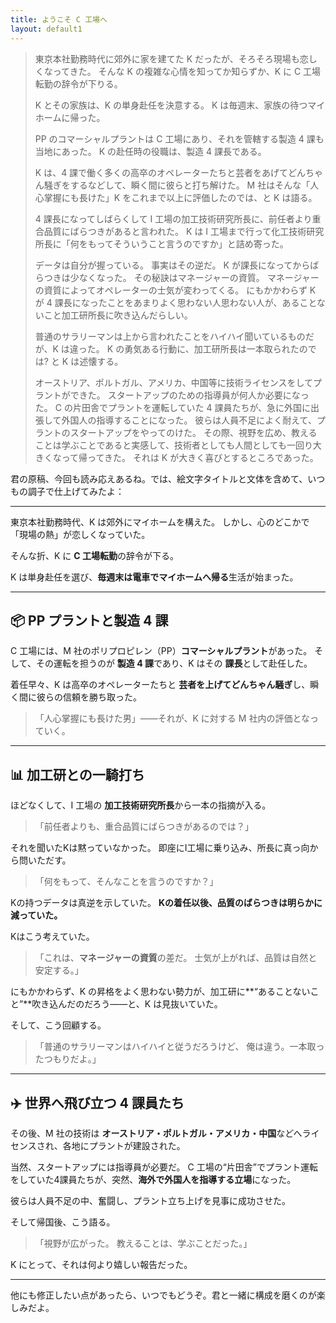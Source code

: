 ```yaml
---
title: ようこそ C 工場へ
layout: default1
---
```

> 東京本社勤務時代に郊外に家を建てた K だったが、そろそろ現場も恋しくなってきた。
> そんな K の複雑な心情を知ってか知らずか、K に C 工場転勤の辞令が下りる。
> 
> K とその家族は、K の単身赴任を決意する。
> K は毎週末、家族の待つマイホームに帰った。
> 
> PP のコマーシャルプラントは C 工場にあり、それを管轄する製造 4 課も当地にあった。
> K の赴任時の役職は、製造 4 課長である。
> 
> K は、4 課で働く多くの高卒のオペレーターたちと芸者をあげてどんちゃん騒ぎをするなどして、瞬く間に彼らと打ち解けた。
> M 社はそんな「人心掌握にも長けた」K をこれまで以上に評価したのでは、と K は語る。
> 
> 4 課長になってしばらくして I 工場の加工技術研究所長に、前任者より重合品質にばらつきがあると言われた。
> K は I 工場まで行って化工技術研究所長に「何をもってそういうこと言うのですか」と詰め寄った。
> 
> データは自分が握っている。
> 事実はその逆だ。
> K が課長になってからばらつきは少なくなった。
> その秘訣はマネージャーの資質。
> マネージャーの資質によってオペレーターの士気が変わってくる。
> にもかかわらず K が 4 課長になったことをあまりよく思わない人思わない人が、あることないこと加工研所長に吹き込んだらしい。
> 
> 普通のサラリーマンは上から言われたことをハイハイ聞いているものだが、K は違った。
> K の勇気ある行動に、加工研所長は一本取られたのでは? と K は述懐する。
> 
> オーストリア、ポルトガル、アメリカ、中国等に技術ライセンスをしてプラントができた。
> スタートアップのための指導員が何人か必要になった。
> C の片田舎でプラントを運転していた 4 課員たちが、急に外国に出張して外国人の指導することになった。
> 彼らは人員不足によく耐えて、プラントのスタートアップをやってのけた。
> その際、視野を広め、教えることは学ぶことであると実感して、技術者としても人間としても一回り大きくなって帰ってきた。
> それは K が大きく喜びとするところであった。

君の原稿、今回も読み応えあるね。では、絵文字タイトルと文体を含めて、いつもの調子で仕上げてみたよ：

---

東京本社勤務時代、K は郊外にマイホームを構えた。
しかし、心のどこかで「現場の熱」が恋しくなっていた。

そんな折、K に **C 工場転勤**の辞令が下る。

K は単身赴任を選び、**毎週末は電車でマイホームへ帰る**生活が始まった。

---

## 📦 PP プラントと製造 4 課

C 工場には、M 社のポリプロピレン（PP）**コマーシャルプラント**があった。
そして、その運転を担うのが **製造 4 課**であり、K はその **課長**として赴任した。

着任早々、K は高卒のオペレーターたちと **芸者を上げてどんちゃん騒ぎ**し、瞬く間に彼らの信頼を勝ち取った。

> 「人心掌握にも長けた男」――それが、K に対する M 社内の評価となっていく。

---

## 📊 加工研との一騎打ち

ほどなくして、I 工場の **加工技術研究所長**から一本の指摘が入る。

> 「前任者よりも、重合品質にばらつきがあるのでは？」

それを聞いたKは黙っていなかった。
即座にI工場に乗り込み、所長に真っ向から問いただす。

> 「何をもって、そんなことを言うのですか？」

Kの持つデータは真逆を示していた。
**Kの着任以後、品質のばらつきは明らかに減っていた。**

Kはこう考えていた。

> 「これは、**マネージャーの資質**の差だ。
> 士気が上がれば、品質は自然と安定する。」

にもかかわらず、K の昇格をよく思わない勢力が、加工研に\*\*“あることないこと”\*\*吹き込んだのだろう――と、K は見抜いていた。

そして、こう回顧する。

> 「普通のサラリーマンはハイハイと従うだろうけど、
> 俺は違う。一本取ったつもりだよ。」

---

## ✈️ 世界へ飛び立つ 4 課員たち

その後、M 社の技術は **オーストリア・ポルトガル・アメリカ・中国**などへライセンスされ、各地にプラントが建設された。

当然、スタートアップには指導員が必要だ。
C 工場の“片田舎”でプラント運転をしていた4課員たちが、突然、**海外で外国人を指導する立場**になった。

彼らは人員不足の中、奮闘し、プラント立ち上げを見事に成功させた。

そして帰国後、こう語る。

> 「視野が広がった。
> 教えることは、学ぶことだった。」

K にとって、それは何より嬉しい報告だった。

---

他にも修正したい点があったら、いつでもどうぞ。君と一緒に構成を磨くのが楽しみだよ。
